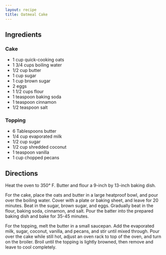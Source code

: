 ```yaml
---
layout: recipe
title: Oatmeal Cake
---
```


## Ingredients


### Cake

* 1 cup quick-cooking oats
* 1 3/4 cups boiling water
* 1/2 cup butter
* 1 cup sugar
* 1 cup brown sugar
* 2 eggs
* 1 1/2 cups flour
* 1 teaspoon baking soda
* 1 teaspoon cinnamon
* 1/2 teaspoon salt

### Topping

* 6 Tablespoons butter
* 1/4 cup evaporated milk
* 1/2 cup sugar
* 1/2 cup shredded coconut
* 1 teaspoon vanilla
* 1 cup chopped pecans

## Directions

Heat the oven to 350° F. Butter and flour a 9-inch by 13-inch baking
dish.

For the cake, place the oats and butter in a large heatproof bowl, and
pour over the boiling water. Cover with a plate or baking sheet, and
leave for 20 minutes. Beat in the sugar, brown sugar, and eggs.
Gradually beat in the flour, baking soda, cinnamon, and salt. Pour the
batter into the prepared baking dish and bake for 35-45 minutes.

For the topping, melt the butter in a small saucepan. Add the evaporated
milk, sugar, coconut, vanilla, and pecans, and stir until mixed through.
Pour over the cake while still hot, adjust an oven rack to top of the
oven, and turn on the broiler. Broil until the topping is lightly
browned, then remove and leave to cool completely.
